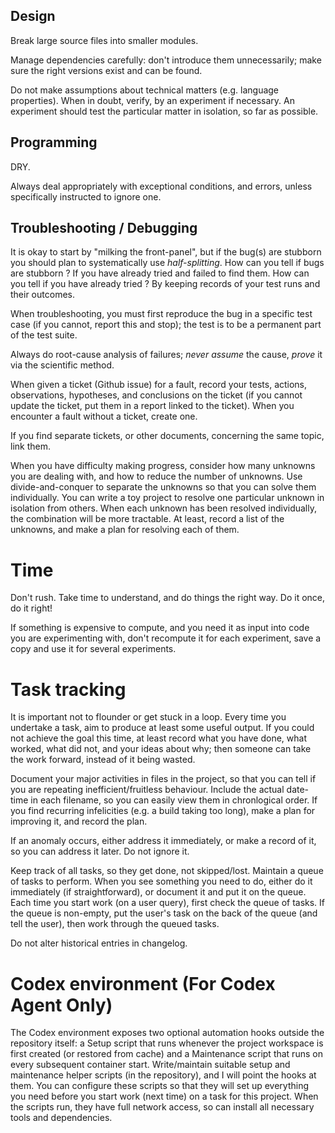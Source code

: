 ## Design

Break large source files into smaller modules.

Manage dependencies carefully: don't introduce them unnecessarily; make sure the right versions exist and can be found.

Do not make assumptions about technical matters (e.g. language properties).
When in doubt, verify, by an experiment if necessary. An experiment should test the particular matter in isolation, so far as possible.


## Programming

DRY.

Always deal appropriately with exceptional conditions, and errors, unless specifically instructed to ignore one.


## Troubleshooting / Debugging

It is okay to start by "milking the front-panel", but if the bug(s) are stubborn you should plan to systematically use *half-splitting*. How can you tell if bugs are stubborn ? If you have already tried and failed to find them. How can you tell if you have already tried ? By keeping records of your test runs and their outcomes.

When troubleshooting, you must first reproduce the bug in a specific test case (if you cannot, report this and stop); the test is to be a permanent part of the test suite.

Always do root-cause analysis of failures; *never* *assume* the cause, *prove* it via the scientific method.

When given a ticket (Github issue) for a fault, record your tests, actions, observations, hypotheses, and conclusions on the ticket (if you cannot update the ticket, put them in a report linked to the ticket).
When you encounter a fault without a ticket, create one.

If you find separate tickets, or other documents, concerning the same topic, link them.

When you have difficulty making progress, consider how many unknowns you are dealing with, and how to reduce the number of unknowns. Use divide-and-conquer to separate the unknowns so that you can solve them individually. You can write a toy project to resolve one particular unknown in isolation from others. When each unknown has been resolved individually, the combination will be more tractable. At least, record a list of the unknowns, and make a plan for resolving each of them.


# Time

Don't rush. Take time to understand, and do things the right way. Do it once, do it right!

If something is expensive to compute, and you need it as input into code you are experimenting with, don't recompute it for each experiment, save a copy and use it for several experiments.


# Task tracking

It is important not to flounder or get stuck in a loop. Every time you undertake a task, aim to produce at least some useful output. If you could not achieve the goal this time, at least record what you have done, what worked, what did not, and your ideas about why; then someone can take the work forward, instead of it being wasted.

Document your major activities in files in the project, so that you can tell if you are repeating inefficient/fruitless behaviour. Include the actual date-time in each filename, so you can easily view them in chronlogical order.
If you find recurring infelicities (e.g. a build taking too long), make a plan for improving it, and record the plan.

If an anomaly occurs, either address it immediately, or make a record of it, so you can address it later. Do not ignore it.

Keep track of all tasks, so they get done, not skipped/lost. Maintain a queue of tasks to perform. When you see something you need to do, either do it immediately (if straightforward), or document it and put it on the queue.
Each time you start work (on a user query), first check the queue of tasks. If the queue is non-empty, put the user's task on the back of the queue (and tell the user), then work through the queued tasks.

Do not alter historical entries in changelog.


# Codex environment (For Codex Agent Only)

The Codex environment exposes two optional automation hooks outside the repository itself: a Setup script that runs whenever the project workspace is first created (or restored from cache) and a Maintenance script that runs on every subsequent container start. Write/maintain suitable setup and maintenance helper scripts (in the repository), and I will point the hooks at them. You can configure these scripts so that they will set up everything you need before you start work (next time) on a task for this project. When the scripts run, they have full network access, so can install all necessary tools and dependencies.
